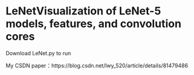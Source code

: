 <h1>LeNetVisualization of LeNet-5 models, features, and convolution cores</h1>
<p>Download LeNet.py  to run</p>
<p>My CSDN paper：https://blog.csdn.net/lwy_520/article/details/81479486</p>

